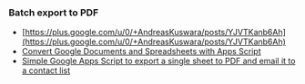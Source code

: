 ### Batch export to PDF

 - [https://plus.google.com/u/0/+AndreasKuswara/posts/YJVTKanb6Ah](https://plus.google.com/u/0/+AndreasKuswara/posts/YJVTKanb6Ah)
 - [Convert Google Documents and Spreadsheets with Apps Script](http://ctrlq.org/code/20009-convert-google-documents)
 - [Simple Google Apps Script to export a single sheet to PDF and email it to a contact list](https://gist.github.com/ixhd/3660885)